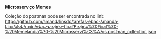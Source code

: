 **Microsserviço Memes**

Coleção do postman pode ser encontrada no link: https://github.com/amandalinsdc/tarefas-ebac-Amanda-Lins/blob/main/ebac-projeto-final/Projeto%20Final%20-%20Memelandia%20-%20Microsservi%C3%A7os.postman_collection.json
